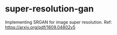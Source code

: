 # super-resolution-gan
Implementing SRGAN for image super resolution. Ref: https://arxiv.org/pdf/1609.04802v5
